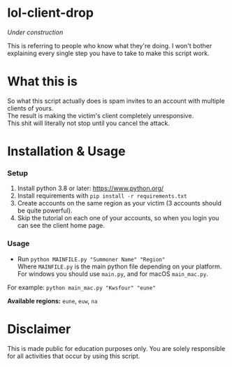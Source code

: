 # lol-client-drop #

*Under construction*

This is referring to people who know what they're doing.
I won't bother explaining every single step you have to take to make this script work.

# What this is

So what this script actually does is spam invites to an account with multiple clients of yours.<br>
The result is making the victim's client completely unresponsive.<br>
This shit will literally not stop until you cancel the attack.

# Installation & Usage

### Setup

1. Install python 3.8 or later: https://www.python.org/
2. Install requirements with `pip install -r requirements.txt`
3. Create accounts on the same region as your victim (3 accounts should be quite powerful).
4. Skip the tutorial on each one of your accounts, so when you login you can see the client home page.

### Usage

* Run `python MAINFILE.py "Summoner Name" "Region"`<br>
Where `MAINFILE.py` is the main python file depending on your platform. For windows you should use `main.py`, and for macOS `main_mac.py`.

For example: `python main_mac.py "Kwsfour" "eune"`

<b>Available regions:</b> `eune`, `euw`, `na`

# Disclaimer

This is made public for education purposes only. You are solely responsible for all activities that occur by using this script.